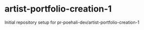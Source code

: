 # artist-portfolio-creation-1

Initial repository setup for pr-poehali-dev/artist-portfolio-creation-1
